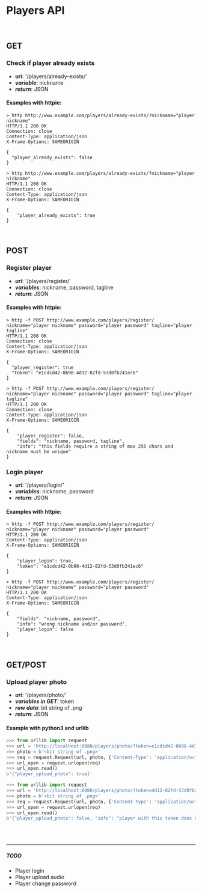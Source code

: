 # Players API

<br>

## GET

### Check if player already exists
* ***url***: '/players/already-exists/'
* ***variable***: nickname
* ***return***: JSON

#### Examples with httpie:
```
> http http://www.example.com/players/already-exists/?nickname="player nickname"
HTTP/1.1 200 OK
Connection: close
Content-Type: application/json
X-Frame-Options: SAMEORIGIN

{
  "player_already_exists": false
}
```
```
> http http://www.example.com/players/already-exists/?nickname="player nickname"
HTTP/1.1 200 OK
Connection: close
Content-Type: application/json
X-Frame-Options: SAMEORIGIN

{
    "player_already_exists": true
}
```

<br>

## POST

### Register player
* ***url***: '/players/register/'
* ***variables***: nickname, password, tagline
* ***return***: JSON

#### Examples with httpie:
```
> http -f POST http://www.example.com/players/register/ nickname="player nickname" password="player password" tagline="player tagline"
HTTP/1.1 200 OK
Connection: close
Content-Type: application/json
X-Frame-Options: SAMEORIGIN

{
  "player_register": true
  "token": "e1cdcd42-0b98-4d12-82fd-53d0fb241ec6"
}
```
```
> http -f POST http://www.example.com/players/register/ nickname="player nickname" password="player password" tagline="player tagline"
HTTP/1.1 200 OK
Connection: close
Content-Type: application/json
X-Frame-Options: SAMEORIGIN

{
    "player_register": false,
    "fields": "nickname, password, tagline",
    "info": "this fields require a string of max 255 chars and nickname must be unique"
}
```

### Login player
* ***url***: '/players/login/'
* ***variables***: nickname, password
* ***return***: JSON

#### Examples with httpie:
```
> http -f POST http://www.example.com/players/register/ nickname="player nickname" password="player password"
HTTP/1.1 200 OK
Content-Type: application/json
X-Frame-Options: SAMEORIGIN

{
    "player_login": true, 
    "token": "e1cdcd42-0b98-4d12-82fd-53d0fb241ec6"
}
```
```
> http -f POST http://www.example.com/players/register/ nickname="player nickname" password="player password"
HTTP/1.1 200 OK
Content-Type: application/json
X-Frame-Options: SAMEORIGIN

{
    "fields": "nickname, password",
    "info": "wrong nickname and/or password",
    "player_login": false
}
```
<br>

## GET/POST

### Upload player photo
* ***url***: '/players/photo/'
* ***variables in GET***: token
* ***raw data***: bit string of .png
* ***return***: JSON

#### Example with python3 and urllib
```python
>>> from urllib import request
>>> url = 'http://localhost:8080/players/photo/?token=e1cdcd42-0b98-4d12-82fd-53d0fb241ec6'
>>> photo = b'<bit string of .png>'
>>> req = request.Request(url, photo, {'Content-Type': 'application/octet-stream'})
>>> url_open = request.urlopen(req)
>>> url_open.read()
b'{"player_upload_photo": true}'
```
```python
>>> from urllib import request
>>> url = 'http://localhost:8080/players/photo/?token=4d12-82fd-53d0fb241ec6'
>>> photo = b'<bit string of .png>'
>>> req = request.Request(url, photo, {'Content-Type': 'application/octet-stream'})
>>> url_open = request.urlopen(req)
>>> url_open.read()
b'{"player_upload_photo": false, "info": "player with this token does not exists"}
```

<br><br>
<hr>

##### TODO
* Player login
* Player upload audio
* Player change password
